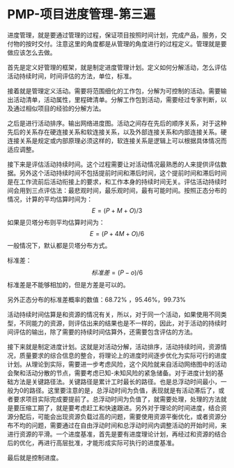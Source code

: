 # PMP-项目进度管理-第三遍

进度管理，就是要通过管理的过程，保证项目按照时间计划，完成产品，服务，交付物的按时交付。注意这里的角度都是从管理的角度进行的过程定义。管理就是要做应该怎么去做。

首先是定义好管理的框架，就是制定进度管理计划。定义如何分解活动，怎么评估活动持续时间，时间评估的方法，单位，标准。

接着就是管理定义活动。需要将范围细化的工作包，分解为可控制的活动。需要输出活动清单，活动属性，里程碑清单。分解工作包到活动，需要经过专家判断，以及通过相似项目的经验的分解方法。

之后是进行活动排序。输出网络进度图。活动之间存在先后的顺序关系，对于这种先后的关系存在硬连接关系和软连接关系，以及外部连接关系和内部连接关系。硬连接关系是规定或内部原理必须这样的，软连接关系是逻辑上可以根据具体情况而适应调整。

接下来是评估活动持续时间。这个过程需要让对活动情况最熟悉的人来提供评估数据。另外这个活动持续时间不包括提前时间和滞后时间，这个提前时间和滞后时间是在工作流前后活动衔接上的要求，和工作本身的持续时间无关。评估活动持续时间会用到三点评估法：最悲观时间，最乐观时间，最有可能时间。按照正态分布的情况，计算的平均估算时间为：
$$
E = (P+M+O)/3
$$
如果是贝塔分布则平均估算时间为：
$$
E = (P+4M+O)/6
$$
一般情况下，默认都是贝塔分布方式。

标准差：
$$
标准差 = (P-o)/6
$$
标准差是不能够相加的，但是方差是可以的。

另外正态分布的标准差概率的数值：68.72% ，95.46%，99.73%

活动持续时间估算是和资源的情况有关，所以，对于同一个活动，如果使用不同类型，不同能力的资源，则评估出来的结果也是不一样的，因此，对于活动的持续时间评估的输出，除了需要的持续时间估算外，还需要包含评估的方法。

接下来就是制定进度计划。这就是对活动分解，活动排序，活动持续时间，资源情况，质量要求的综合信息的整合，将理论上的进度时间逐步优化为实际可行的进度计划。从理论到实际，需要进一步考虑风险，这个风险就来自活动网络图中的活动会聚和活动分散的节点，需要考虑已知-未知风险的紧急储备。对于进度计划的基础方法是关键路径法。关键路径是累计工时最长的路径。也是总浮动时间最小，一般为0的路径。这里要注意的是，总浮动时间为负值，表现就是有活动滞后了，或者要求项目实际完成要提前了。总浮动时间为负值了，就需要处理，处理的方法就是要压缩工期了，就是要考虑赶工和快速跟进。另外对于理论的时间进度，结合资源分配后，可能会出现资源负载过高的问题，需要使用资源平衡优化，或者资源分布不均的问题，需要通过在自由浮动时间和总浮动时间内调整活动的开始时间，来进行资源的平滑。一个进度基准，首先是要有进度理论计划，再经过和资源的结合后的优化，再进行高层批准，才能形成实际可执行的进度基准。

最后就是控制进度。

